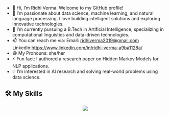 - 👋 Hi, I’m Ridhi Verma.
 Welcome to my GitHub profile! 
- 👀  I’m passionate about data science, machine learning, and natural language processing. I love building intelligent solutions and exploring innovative technologies.
- 🌱  I’m currently pursuing a B.Tech in Artificial Intelligence, specializing in computational linguistics and data-driven technologies. 
- 📫  You can reach me via:
        Email: ridhiverma2019@gmail.com
        LinkedIn:https://www.linkedin.com/in/ridhi-verma-a9ba1128a/
- 😄 My Pronouns: she/her
- ⚡ Fun fact: I authored a research paper on Hidden Markov Models for NLP applications.
- 💡 I’m interested in AI research and solving real-world problems using data science.



## 🛠️ My Skills

<p align="center">
  <img src="https://skillicons.dev/icons?i=html,css,js,react,nodejs,python,mongodb,git,github,vscode,tensorflow,pytorch,sklearn,matlab,opencv,mysql,postgres,vercel,netlify,express,firebase&perline=8" />
</p>



